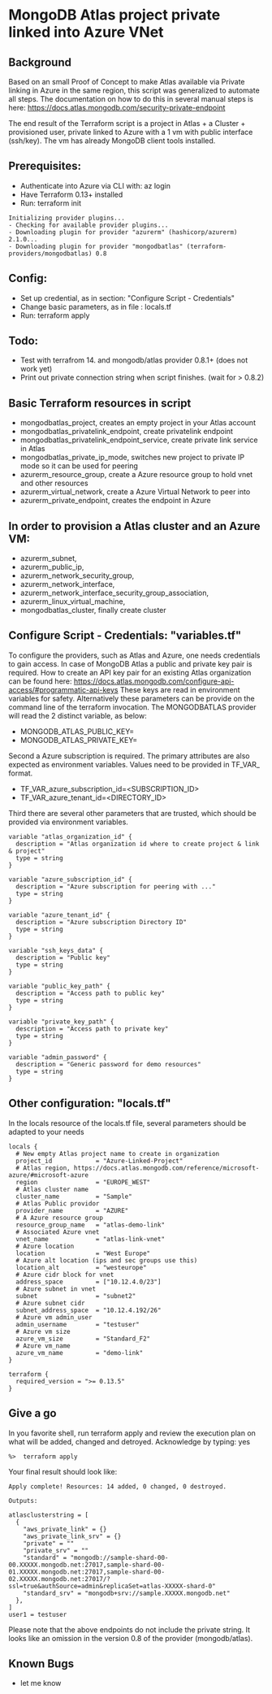 # MongoDB Atlas project private linked into Azure VNet 

## Background
Based on an small Proof of Concept to make Atlas available via Private linking in Azure in the same region, this script was generalized to automate all steps. 
The documentation on how to do this in several manual steps is here: https://docs.atlas.mongodb.com/security-private-endpoint 

The end result of the Terraform script is a project in Atlas + a Cluster + provisioned user, private linked to Azure with a 1 vm with public interface (ssh/key).
The vm has already MongoDB client tools installed.

## Prerequisites:
* Authenticate into Azure via CLI with:  az login
* Have Terraform 0.13+ installed
* Run: terraform init 

```
Initializing provider plugins...
- Checking for available provider plugins...
- Downloading plugin for provider "azurerm" (hashicorp/azurerm) 2.1.0...
- Downloading plugin for provider "mongodbatlas" (terraform-providers/mongodbatlas) 0.8
```

## Config:
* Set up credential, as in section: "Configure Script - Credentials"
* Change basic parameters, as in file : locals.tf
* Run: terraform apply

## Todo:
* Test with terrafrom 14. and mongodb/atlas provider 0.8.1+ (does not work yet)
* Print out private connection string when script finishes. (wait for > 0.8.2)

## Basic Terraform resources in script
* mongodbatlas_project,  creates an empty project in your Atlas account
* mongodbatlas_privatelink_endpoint, create privatelink endpoint
* mongodbatlas_privatelink_endpoint_service, create private link service in Atlas
* mongodbatlas_private_ip_mode,  switches new project to private IP mode so it can be used for peering
* azurerm_resource_group, create a Azure resource group to hold vnet and other resources
* azurerm_virtual_network, create a Azure Virtual Network to peer into
* azurerm_private_endpoint, creates the endpoint in Azure

## In order to provision a Atlas cluster and an Azure VM:
* azurerm_subnet, 
* azurerm_public_ip,
* azurerm_network_security_group,
* azurerm_network_interface,
* azurerm_network_interface_security_group_association,
* azurerm_linux_virtual_machine,
* mongodbatlas_cluster, finally create cluster 

 
## Configure Script - Credentials: "variables.tf"

To configure the providers, such as Atlas and Azure, one needs credentials to gain access.
In case of MongoDB Atlas a public and private key pair is required. 
How to create an API key pair for an existing Atlas organization can be found here:
https://docs.atlas.mongodb.com/configure-api-access/#programmatic-api-keys
These keys are read in environment variables for safety. Alternatively these parameters
can be provide on the command line of the terraform invocation. The MONGODBATLAS provider will read
the 2 distinct variable, as below:

* MONGODB_ATLAS_PUBLIC_KEY=<PUBLICKEY>
* MONGODB_ATLAS_PRIVATE_KEY=<PRIVATEKEY>

Second a Azure subscription is required.  The primary attributes are also expected 
as environment variables. Values need to be provided in TF_VAR_ format.

* TF_VAR_azure_subscription_id=<SUBSCRIPTION_ID>
* TF_VAR_azure_tenant_id=<DIRECTORY_ID>

Third there are several other parameters that are trusted, which should be provided via environment variables.
```
variable "atlas_organization_id" {
  description = "Atlas organization id where to create project & link & project"
  type = string
}

variable "azure_subscription_id" {
  description = "Azure subscription for peering with ..."
  type = string
}

variable "azure_tenant_id" {
  description = "Azure subscription Directory ID"
  type = string
}

variable "ssh_keys_data" {
  description = "Public key"
  type = string
}

variable "public_key_path" {
  description = "Access path to public key"
  type = string
}

variable "private_key_path" {
  description = "Access path to private key"
  type = string
}

variable "admin_password" {
  description = "Generic password for demo resources"
  type = string
}
```

## Other configuration: "locals.tf"

In the locals resource of the locals.tf file, several parameters should be adapted to your needs
```
locals {
  # New empty Atlas project name to create in organization
  project_id            = "Azure-Linked-Project"
  # Atlas region, https://docs.atlas.mongodb.com/reference/microsoft-azure/#microsoft-azure
  region                = "EUROPE_WEST"
  # Atlas cluster name
  cluster_name          = "Sample"
  # Atlas Public providor
  provider_name         = "AZURE"
  # A Azure resource group
  resource_group_name   = "atlas-demo-link"
  # Associated Azure vnet
  vnet_name             = "atlas-link-vnet"
  # Azure location
  location              = "West Europe"
  # Azure alt location (ips and sec groups use this)
  location_alt          = "westeurope"
  # Azure cidr block for vnet
  address_space         = ["10.12.4.0/23"]
  # Azure subnet in vnet
  subnet                = "subnet2"
  # Azure subnet cidr
  subnet_address_space  = "10.12.4.192/26"
  # Azure vm admin_user
  admin_username        = "testuser"
  # Azure vm size
  azure_vm_size         = "Standard_F2"
  # Azure vm_name       
  azure_vm_name         = "demo-link"
}
 
terraform {
  required_version = ">= 0.13.5"
}
```


## Give a go

In you favorite shell, run terraform apply and review the execution plan on what will be added, changed and detroyed. Acknowledge by typing: yes 

```
%>  terraform apply
```

Your final result should look like:
```
Apply complete! Resources: 14 added, 0 changed, 0 destroyed.

Outputs:

atlasclusterstring = [
  {
    "aws_private_link" = {}
    "aws_private_link_srv" = {}
    "private" = ""
    "private_srv" = ""
    "standard" = "mongodb://sample-shard-00-00.XXXXX.mongodb.net:27017,sample-shard-00-01.XXXXX.mongodb.net:27017,sample-shard-00-02.XXXXX.mongodb.net:27017/?ssl=true&authSource=admin&replicaSet=atlas-XXXXX-shard-0"
    "standard_srv" = "mongodb+srv://sample.XXXXX.mongodb.net"
  },
]
user1 = testuser
```

Please note that the above endpoints do not include the private string.  It looks like an omission in the version 0.8 of the provider (mongodb/atlas). 

## Known Bugs
* let me know
